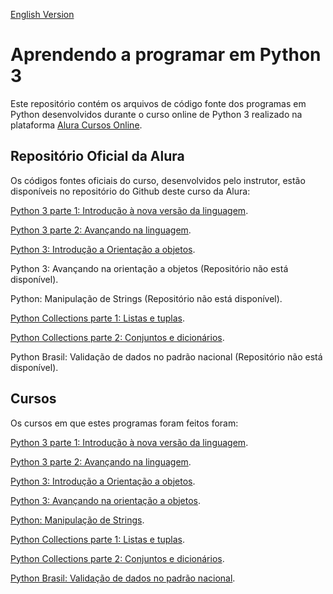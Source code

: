 [English Version](README.EN.md)

# Aprendendo a programar em Python 3

Este repositório contém os arquivos de código fonte dos programas em Python desenvolvidos durante o curso online de Python 3 realizado na plataforma [Alura Cursos Online](https://alura.com.br/).

## Repositório Oficial da Alura

Os códigos fontes oficiais do curso, desenvolvidos pelo instrutor, estão disponíveis no repositório do Github deste curso da Alura:

[Python 3 parte 1: Introdução à nova versão da linguagem](https://github.com/alura-cursos/Curso-Python-3-parte-1-Introdu-o-nova-vers-o-da-linguagem).

[Python 3 parte 2: Avançando na linguagem](https://github.com/alura-cursos/Curso-Python-3-parte-2-Avan-ando-na-linguagem).

[Python 3: Introdução a Orientação a objetos](https://github.com/alura-cursos/Curso-Python-3-Introdu-o-a-Orienta-o-a-objetos/).

Python 3: Avançando na orientação a objetos (Repositório não está disponível).

Python: Manipulação de Strings (Repositório não está disponível).

[Python Collections parte 1: Listas e tuplas](https://github.com/alura-cursos/python-introducao-a-collections/).

[Python Collections parte 2: Conjuntos e dicionários](https://github.com/alura-cursos/python-introducao-a-collections2/).

Python Brasil: Validação de dados no padrão nacional (Repositório não está disponível).

## Cursos

Os cursos em que estes programas foram feitos foram:

[Python 3 parte 1: Introdução à nova versão da linguagem](https://cursos.alura.com.br/course/python-3-introducao-a-nova-versao-da-linguagem).

[Python 3 parte 2: Avançando na linguagem](https://cursos.alura.com.br/course/python-3-avancando-na-linguagem).

[Python 3: Introdução a Orientação a objetos](https://cursos.alura.com.br/course/python-3-intro-orientacao-objetos).

[Python 3: Avançando na orientação a objetos](https://cursos.alura.com.br/course/python-3-avancando-orientacao-objetos).

[Python: Manipulação de Strings](https://cursos.alura.com.br/course/python-manipulando-strings).

[Python Collections parte 1: Listas e tuplas](https://cursos.alura.com.br/course/python-collections-listas-e-tuplas).

[Python Collections parte 2: Conjuntos e dicionários](https://cursos.alura.com.br/course/python-collections-conjuntos-e-dicionarios).

[Python Brasil: Validação de dados no padrão nacional](https://cursos.alura.com.br/course/python-validacao-dados).